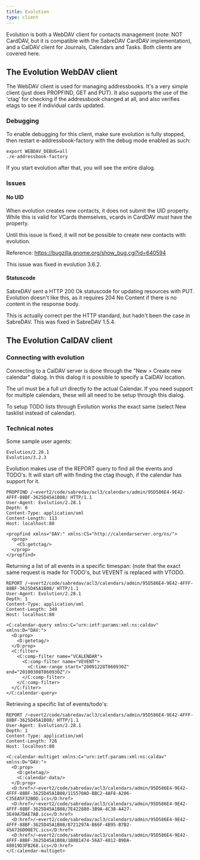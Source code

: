 ```yaml
---
title: Evolution
type: client
---
```


Evolution is both a WebDAV client for contacts management (note: NOT CardDAV,
but it is compatible with the SabreDAV CardDAV implementation), and a CalDAV
client for Journals, Calendars and Tasks. Both clients are covered here.

The Evolution WebDAV client
---------------------------

The WebDAV client is used for managing addressbooks. It's a very simple client
(just does PROPFIND, GET and PUT). It also supports the use of the 'ctag' for
checking if the addressbook changed at all, and also verifies etags to see
if individual cards updated.

### Debugging

To enable debugging for this client, make sure evolution is fully stopped,
then restart e-addressbook-factory with the debug mode enabled as such:

    export WEBDAV_DEBUG=all
    ./e-addressbook-factory

If you start evolution after that, you will see the entire dialog.

### Issues

#### No UID

When evolution creates new contacts, it does not submit the UID property.
While this is valid for VCards themselves, vcards in CardDAV _must_ have
the property.

Until this issue is fixed, it will not be possible to create new contacts with
evolution.

Reference: <https://bugzilla.gnome.org/show_bug.cgi?id=640594>

This issue was fixed in evolution 3.6.2.

#### Statuscode

SabreDAV sent a HTTP 200 Ok statuscode for updating resources with PUT.
Evolution doesn't like this, as it requires 204 No Content if there is no
content in the response body.

This is actually correct per the HTTP standard, but hadn't been the case in
SabreDAV. This was fixed in SabreDAV 1.5.4.


The Evolution CalDAV client
---------------------------

### Connecting with evolution

Connecting to a CalDAV server is done through the "New > Create new calendar"
dialog. In this dialog it is possible to specify a CalDAV location.

The url must be a full url directly to the actual Calendar.  If you need
support for multiple calendars, these will all need to be setup through this
dialog.

To setup TODO lists through Evolution works the exact same (select New tasklist
instead of calendar).

### Technical notes

Some sample user agents:

    Evolution/2.28.1
    Evolution/3.2.3

Evolution makes use of the REPORT query to find all the events and TODO's.
It will start off with finding the ctag though, if the calendar has support
for it.

    PROPFIND /~evert2/code/sabredav/acl3/calendars/admin/95D586E4-9E42-4FFF-88BF-3625D45A1B08/ HTTP/1.1
    User-Agent: Evolution/2.28.1
    Depth: 0
    Content-Type: application/xml
    Content-Length: 113
    Host: localhost:80

    <propfind xmlns="DAV:" xmlns:CS="http://calendarserver.org/ns/">
      <prop>
        <CS:getctag/>
      </prop>
    </propfind>

Returning a list of all events in a specific timespan: (note that the exact
same request is made for TODO's, but VEVENT is replaced with VTODO.

    REPORT /~evert2/code/sabredav/acl3/calendars/admin/95D586E4-9E42-4FFF-88BF-3625D45A1B08/ HTTP/1.1
    User-Agent: Evolution/2.28.1
    Depth: 1
    Content-Type: application/xml
    Content-Length: 349
    Host: localhost:80

    <C:calendar-query xmlns:C="urn:ietf:params:xml:ns:caldav" xmlns:D="DAV:">
      <D:prop>
        <D:getetag/>
      </D:prop>
      <C:filter>
        <C:comp-filter name="VCALENDAR">
          <C:comp-filter name="VEVENT">
            <C:time-range start="20091228T060930Z" end="20100308T060930Z"/>
          </C:comp-filter>
        </C:comp-filter>
      </C:filter>
    </C:calendar-query>

Retrieving a specific list of events/todo's:

    REPORT /~evert2/code/sabredav/acl3/calendars/admin/95D586E4-9E42-4FFF-88BF-3625D45A1B08/ HTTP/1.1
    User-Agent: Evolution/2.28.1
    Depth: 1
    Content-Type: application/xml
    Content-Length: 726
    Host: localhost:80

    <C:calendar-multiget xmlns:C="urn:ietf:params:xml:ns:caldav" xmlns:D="DAV:">
      <D:prop>
        <D:getetag/>
        <C:calendar-data/>
      </D:prop>
      <D:href>/~evert2/code/sabredav/acl3/calendars/admin/95D586E4-9E42-4FFF-88BF-3625D45A1B08/115570AD-BBC2-4AF8-A206-C35EA5F32B0D.ics</D:href>
      <D:href>/~evert2/code/sabredav/acl3/calendars/admin/95D586E4-9E42-4FFF-88BF-3625D45A1B08/7E422880-3B9A-4C38-A427-3E49A7DAE7AB.ics</D:href>
      <D:href>/~evert2/code/sabredav/acl3/calendars/admin/95D586E4-9E42-4FFF-88BF-3625D45A1B08/8721297A-B66F-4B95-B7B2-45A726D00E7C.ics</D:href>
      <D:href>/~evert2/code/sabredav/acl3/calendars/admin/95D586E4-9E42-4FFF-88BF-3625D45A1B08/1B8B1474-56A7-4012-B9DA-48019D3FB268.ics</D:href>
    </C:calendar-multiget>


